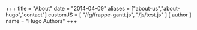 +++
title = "About"
date = "2014-04-09"
aliases = ["about-us","about-hugo","contact"]
customJS  = [ "/fg/frappe-gantt.js", "/js/test.js" ]
[ author ]
  name = "Hugo Authors"
+++

<div class="gantt-target"></div>

